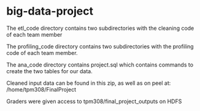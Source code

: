 # big-data-project
The etl_code directory contains two subdirectories with the cleaning code of each team member

The profiling_code directory contains two subdirectories with the profiling code of each team member.

The ana_code directory contains project.sql which contains commands to create the two tables for our data.

Cleaned input data can be found in this zip, as well as on peel at:
/home/tpm308/FinalProject

Graders were given access to tpm308/final_project_outputs on HDFS